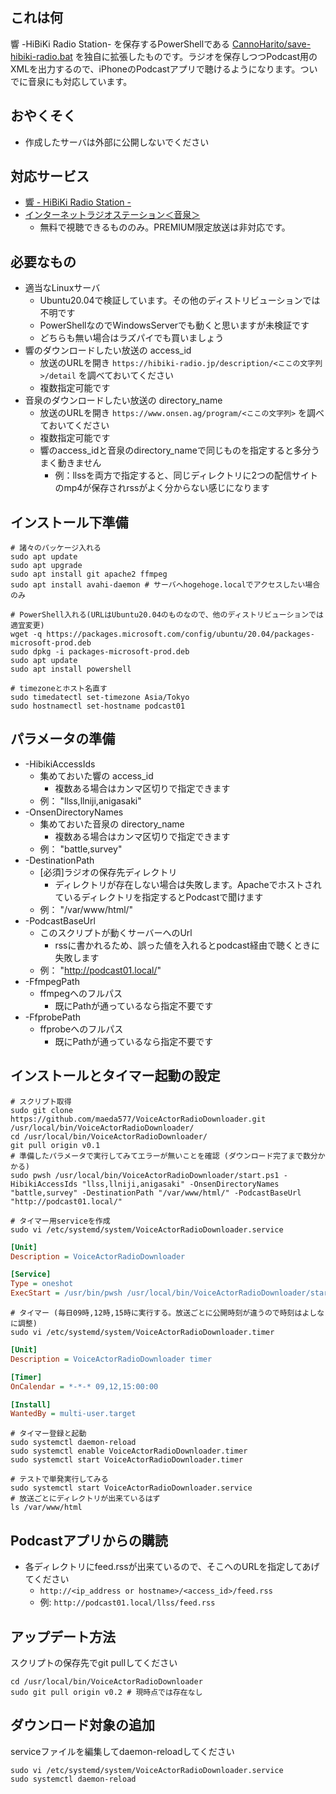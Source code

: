 ## これは何
響 -HiBiKi Radio Station- を保存するPowerShellである [CannoHarito/save-hibiki-radio.bat](https://gist.github.com/CannoHarito/75acd6ac09edfa93b54864bdd6b4df3e) を独自に拡張したものです。ラジオを保存しつつPodcast用のXMLを出力するので、iPhoneのPodcastアプリで聴けるようになります。ついでに音泉にも対応しています。

## おやくそく
* 作成したサーバは外部に公開しないでください

## 対応サービス
* [響 - HiBiKi Radio Station -](https://hibiki-radio.jp)
* [インターネットラジオステーション＜音泉＞](https://www.onsen.ag)
    * 無料で視聴できるもののみ。PREMIUM限定放送は非対応です。

## 必要なもの
* 適当なLinuxサーバ
    * Ubuntu20.04で検証しています。その他のディストリビューションでは不明です
    * PowerShellなのでWindowsServerでも動くと思いますが未検証です
    * どちらも無い場合はラズパイでも買いましょう
* 響のダウンロードしたい放送の access_id
    * 放送のURLを開き `https://hibiki-radio.jp/description/<ここの文字列>/detail` を調べておいてください
    * 複数指定可能です
* 音泉のダウンロードしたい放送の directory_name
    * 放送のURLを開き `https://www.onsen.ag/program/<ここの文字列>` を調べておいてください
    * 複数指定可能です
    * 響のaccess_idと音泉のdirectory_nameで同じものを指定すると多分うまく動きません
        * 例：llssを両方で指定すると、同じディレクトリに2つの配信サイトのmp4が保存されrssがよく分からない感じになります

## インストール下準備
``` shell
# 諸々のパッケージ入れる
sudo apt update
sudo apt upgrade
sudo apt install git apache2 ffmpeg
sudo apt install avahi-daemon # サーバへhogehoge.localでアクセスしたい場合のみ

# PowerShell入れる(URLはUbuntu20.04のものなので、他のディストリビューションでは適宜変更)
wget -q https://packages.microsoft.com/config/ubuntu/20.04/packages-microsoft-prod.deb
sudo dpkg -i packages-microsoft-prod.deb
sudo apt update
sudo apt install powershell

# timezoneとホスト名直す
sudo timedatectl set-timezone Asia/Tokyo
sudo hostnamectl set-hostname podcast01
```

## パラメータの準備
* -HibikiAccessIds
    * 集めておいた響の access_id
        * 複数ある場合はカンマ区切りで指定できます
    * 例： "llss,llniji,anigasaki"
* -OnsenDirectoryNames
    * 集めておいた音泉の directory_name
        * 複数ある場合はカンマ区切りで指定できます
    * 例： "battle,survey"
* -DestinationPath
    * [必須]ラジオの保存先ディレクトリ
        * ディレクトリが存在しない場合は失敗します。Apacheでホストされているディレクトリを指定するとPodcastで聞けます
    * 例： "/var/www/html/"
* -PodcastBaseUrl
    * このスクリプトが動くサーバーへのUrl
        * rssに書かれるため、誤った値を入れるとpodcast経由で聴くときに失敗します
    * 例： "http://podcast01.local/"
* -FfmpegPath
    * ffmpegへのフルパス
        * 既にPathが通っているなら指定不要です
* -FfprobePath
    * ffprobeへのフルパス
        * 既にPathが通っているなら指定不要です

## インストールとタイマー起動の設定
``` shell
# スクリプト取得
sudo git clone https://github.com/maeda577/VoiceActorRadioDownloader.git /usr/local/bin/VoiceActorRadioDownloader/
cd /usr/local/bin/VoiceActorRadioDownloader/
git pull origin v0.1
# 準備したパラメータで実行してみてエラーが無いことを確認 (ダウンロード完了まで数分かかる)
sudo pwsh /usr/local/bin/VoiceActorRadioDownloader/start.ps1 -HibikiAccessIds "llss,llniji,anigasaki" -OnsenDirectoryNames "battle,survey" -DestinationPath "/var/www/html/" -PodcastBaseUrl "http://podcast01.local/"

# タイマー用serviceを作成
sudo vi /etc/systemd/system/VoiceActorRadioDownloader.service
```
``` ini
[Unit]
Description = VoiceActorRadioDownloader

[Service]
Type = oneshot
ExecStart = /usr/bin/pwsh /usr/local/bin/VoiceActorRadioDownloader/start.ps1 -HibikiAccessIds "llss,llniji,anigasaki" -OnsenDirectoryNames "battle,survey" -DestinationPath "/var/www/html/" -PodcastBaseUrl "http://192.168.1.123/"
```
``` shell
# タイマー (毎日09時,12時,15時に実行する。放送ごとに公開時刻が違うので時刻はよしなに調整)
sudo vi /etc/systemd/system/VoiceActorRadioDownloader.timer
```
``` ini
[Unit]
Description = VoiceActorRadioDownloader timer

[Timer]
OnCalendar = *-*-* 09,12,15:00:00

[Install]
WantedBy = multi-user.target
```
``` shell
# タイマー登録と起動
sudo systemctl daemon-reload
sudo systemctl enable VoiceActorRadioDownloader.timer
sudo systemctl start VoiceActorRadioDownloader.timer

# テストで単発実行してみる
sudo systemctl start VoiceActorRadioDownloader.service
# 放送ごとにディレクトリが出来ているはず
ls /var/www/html
```

## Podcastアプリからの購読
* 各ディレクトリにfeed.rssが出来ているので、そこへのURLを指定してあげてください
    * `http://<ip_address or hostname>/<access_id>/feed.rss`
    * 例: `http://podcast01.local/llss/feed.rss`

## アップデート方法
スクリプトの保存先でgit pullしてください
``` shell
cd /usr/local/bin/VoiceActorRadioDownloader
sudo git pull origin v0.2 # 現時点では存在なし
```

## ダウンロード対象の追加
serviceファイルを編集してdaemon-reloadしてください
``` shell
sudo vi /etc/systemd/system/VoiceActorRadioDownloader.service
sudo systemctl daemon-reload
```

